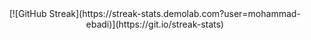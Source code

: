 <div align="center">
[![GitHub Streak](https://streak-stats.demolab.com?user=mohammad-ebadi)](https://git.io/streak-stats)
</div>

